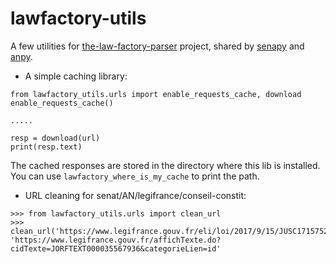# lawfactory-utils

A few utilities for [the-law-factory-parser](https://github.com/regardscitoyens/the-law-factory-parser) project, shared by [senapy](https://github.com/regardscitoyens/senapy) and [anpy](https://github.com/regardscitoyens/anpy).


 - A simple caching library:

```
from lawfactory_utils.urls import enable_requests_cache, download
enable_requests_cache()

.....

resp = download(url)
print(resp.text)
```

The cached responses are stored in the directory where this lib is installed.
You can use `lawfactory_where_is_my_cache` to print the path.

 - URL cleaning for senat/AN/legifrance/conseil-constit:

```
>>> from lawfactory_utils.urls import clean_url
>>> clean_url('https://www.legifrance.gouv.fr/eli/loi/2017/9/15/JUSC1715752L/jo/texte')
'https://www.legifrance.gouv.fr/affichTexte.do?cidTexte=JORFTEXT000035567936&categorieLien=id'
```

